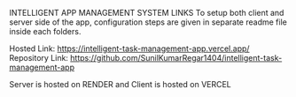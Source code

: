 INTELLIGENT APP MANAGEMENT SYSTEM LINKS
To setup both client and server side of the app, configuration steps are given in separate readme file inside each folders.

Hosted Link: https://intelligent-task-management-app.vercel.app/
Repository Link: https://github.com/SunilKumarRegar1404/intelligent-task-management-app

Server is hosted on RENDER and Client is hosted on VERCEL